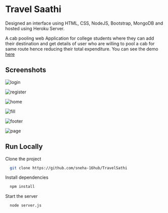 
# Travel Saathi

Designed an interface using HTML, CSS, NodeJS, Bootstrap, MongoDB and hosted using Heroku Server.

A cab pooling web Application for college students where they can add their destination and get details of user who are willing to pool a cab for same route hence reducing their total expenditure. You can see the demo 
[here](https://evening-wildwood-36907.herokuapp.com/)


## Screenshots

![login](https://user-images.githubusercontent.com/60435967/183375458-bda30532-bea3-4524-bdba-8179760a083a.png)

![register](https://user-images.githubusercontent.com/60435967/183378924-611dfca1-b92b-4103-925a-152d8949f707.png)

![home](https://user-images.githubusercontent.com/60435967/183378783-98683566-78ab-45f4-9ebb-510f5701cb31.png)

![fill](https://user-images.githubusercontent.com/60435967/183378939-16b81718-2b21-4942-88b6-de2fa1bffe68.png)

![footer](https://user-images.githubusercontent.com/60435967/183378948-f88025c8-946b-4e66-af0c-c64b1841bcdf.png)

![page](https://user-images.githubusercontent.com/60435967/183378973-f948be22-b6e3-47c6-b35b-e892de06fbba.png)


## Run Locally

Clone the project

```bash
  git clone https://github.com/sneha-16hub/TravelSathi
```

Install dependencies

```bash
  npm install
```

Start the server

```bash
  node server.js
```

